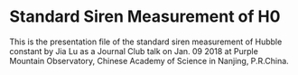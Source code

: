 # Standard Siren Measurement of H0

This is the presentation file of the standard siren measurement of Hubble constant by Jia Lu as a Journal Club talk on Jan. 09 2018 at Purple Mountain Observatory, Chinese Academy of Science in Nanjing, P.R.China.
